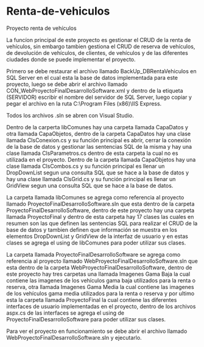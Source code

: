 # Renta-de-vehiculos
Proyecto renta de vehículos

La funcíon principal de este proyecto es gestionar el CRUD de la renta de vehículos, sin embargo tambien gestiona el CRUD de reserva de vehículos, de devolución de vehículos, de clientes, de vehículos y de las diferentes ciudades donde se puede implementar el proyecto.

Primero se debe restaurar el archivo llamado BackUp_DBRentaVehiculos en SQL Server en el cual esta la base de datos implementada para este proyecto, luego se debe abrir el archivo llamado CON_WebProyectoFinalDesarrolloSoftware.xml y dentro de la etiqueta (SERVIDOR) escribir el nombre del servidor de SQL Server, luego copiar y pegar el archivo en la ruta C:\Program Files (x86)\IIS Express.

Todos los archivos .sln se abren con Visual Studio.

Dentro de la carperta libComunes hay una carpeta llamada CapaDatos y otra llamada CapaObjetos, dentro de la carpeta CapaDatos hay una clase llamada ClsConexion.cs y su función principal es abrir, cerrar la conexión de la base de datos y gestionar las sentencias SQL de la misma y hay una clase llamada ClsParametros.cs dentro de esta carpeta la cual no es utilizada en el proyecto. Dentro de la carpeta llamada CapaObjetos hay una clase llamada ClsCombos.cs y su función principal es llenar un DropDownList segun una consulta SQL que se hace a la base de datos y hay una clase llamada ClsGrid.cs y su función principal es llenar un GridView segun una consulta SQL que se hace a la base de datos.

La carpeta llamada libComunes se agrega como referencia al proyecto llamado ProyectoFinalDesarrolloSoftware.sln que esta dentro de la carpeta ProyectoFinalDesarrolloSoftware, dentro de este proyecto hay una carpeta llamada ProyectoFinal y dentro de esta carpeta hay 17 clases las cuales en resumen son las que definen las sentencias SQL para realizar el CRUD de la base de datos y tambien definen que información se muestra en los elementos DropDownList y GridView de la interfaz de usuario y en estas clases se agrega el using de libComunes para poder utilizar sus clases.

La carpeta llamada ProyectoFinalDesarrolloSoftware se agrega como referencia al proyecto llamado WebProyectoFinalDesarrolloSoftware.sln que esta dentro de la carpeta WebProyectoFinalDesarrolloSoftware, dentro de este proyecto hay tres carpetas una llamada Imagenes Gama Baja la cual contiene las imagenes de los vehículos gama baja utilizados para la renta o reserva, otra llamada Imagenes Gama Media la cual contiene las imagenes de los vehículos gama media utilizados para la renta o reserva y por ultimo esta la carpeta llamada ProyectoFinal la cual contiene las diferentes interfaces de usuario implementadas en el proyecto, dentro de los archivos aspx.cs de las interfaces se agrega el using de ProyectoFinalDesarrolloSoftware para poder utilizar sus clases.

Para ver el proyecto en funcionamiento se debe abrir el archivo llamado WebProyectoFinalDesarrolloSoftware.sln y ejecutarlo.


